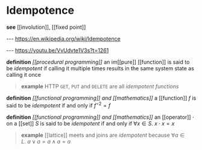# Idempotence

**see** [[involution]], [[fixed point]]

--- <https://en.wikipedia.org/wiki/Idempotence>

--- <https://youtu.be/VvUdvte1V3s?t=1261>

**definition** _[[procedural programming]]_ an im[[pure]] [[function]] is said to be _idempotent_ if calling it multiple times results in the same system state as calling it once

> **example** HTTP `GET`, `PUT` and `DELETE` are all _idempotent functions_

**definition** _[[functional programming]] and [[mathematics]]_ a [[function]] $f$ is said to be _idempotent_ if and only if $f^{\circ 2} = f$

**definition** _[[functional programming]] and [[mathematics]]_ an [[operator]] $\cdot$ on a [[set]] $S$ is said to be _idempotent_ if and only if $\forall x \in S.\ x \cdot x = x$

> **example** [[lattice]] meets and joins are _idempotent_ because $\forall a \in L.\ a \vee a = a \wedge a = a$
